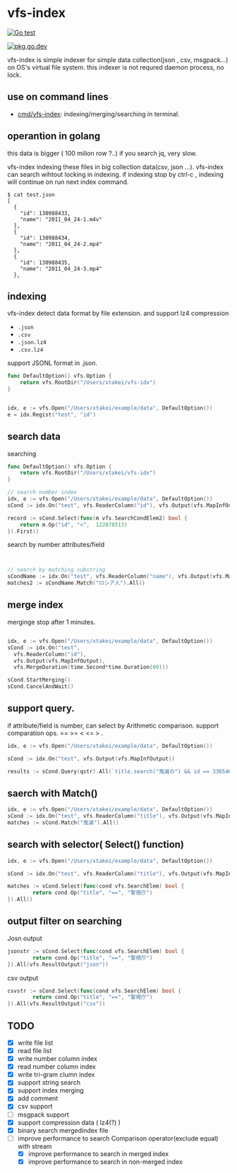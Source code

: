 vfs-index
===================

[![Go test](https://github.com/kazu/vfs-index/actions/workflows/go.yml/badge.svg?branch=master&event=push)](https://github.com/kazu/vfs-index/actions/workflows/go.yml)

[![pkg.go.dev](https://pkg.go.dev/github.com/kazu/vfs-index)](https://pkg.go.dev/github.com/kazu/vfs-index)

vfs-index is simple indexer for simple data collection(json , csv, msgpack...) on OS's virtual file system.
this indexer is not requred daemon process, no lock. 


## use on command lines

- [cmd/vfs-index](cmd/vfs-index): indexing/merging/searching in terminal.

## operantion in golang

this data is bigger ( 100 milion row ?..)
if you search jq, very slow.

vfs-index indexing these files in big collection data(csv, json ...).
vfs-index can search wihtout locking in indexing.
if indexing stop by ctrl-c , indexing will continue on run next index command.


```console
$ cat test.json
[
  {
    "id": 130988433,
    "name": "2011_04_24-1.m4v"
  },
  {
    "id": 130988434,
    "name": "2011_04_24-2.mp4"
  },
  {
    "id": 130988435,
    "name": "2011_04_24-3.mp4"
  },

```



## indexing

vfs-index detect data format by file extension.
and support lz4 compression

- `.json`
- `.csv`
- `.json.lz4`
- `.csv.lz4`

support JSONL format in .json.




```go
func DefaultOption() vfs.Option {
	return vfs.RootDir("/Users/xtakei/vfs-idx")
}


idx, e := vfs.Open("/Users/xtakei/example/data", DefaultOption())
e = idx.Regist("test", "id")
```


## search data 

searching 
```go
func DefaultOption() vfs.Option {
	return vfs.RootDir("/Users/xtakei/vfs-idx")
}

// search number index
idx, e := vfs.Open("/Users/xtakei/example/data", DefaultOption())
sCond := idx.On("test", vfs.ReaderColumn("id"), vfs.Output(vfs.MapInfOutput))

record := sCond.Select(func(m vfs.SearchCondElem2) bool {
    return m.Op("id", "<",  122878513)
}).First()
```

search by number attributes/field 

```go


// search by matching substring
sCondName := idx.On("test", vfs.ReaderColumn("name"), vfs.Output(vfs.MapInfOutput))
matches2 := sCondName.Match("ロシア人").All()
```





## merge index

merginge stop after 1 minutes.

```go

idx, e := vfs.Open("/Users/xtakei/example/data", DefaultOption())
sCond := idx.On("test", 
  vfs.ReaderColumn("id"), 
  vfs.Output(vfs.MapInfOutput), 
  vfs.MergeDuration(time.Second*time.Duration(60)))

sCond.StartMerging()
sCond.CancelAndWait()
```

## support query.

if attribute/field is  number, can select by Arithmetic comparison.
support comparation ops. == >= < <= > .

```go
idx, e := vfs.Open("/Users/xtakei/example/data", DefaultOption())

sCond := idx.On("test", vfs.Output(vfs.MapInfOutput))

results := sCond.Query(qstr).All(`title.search("鬼滅の") && id == 3365460`)
```

## saerch with Match() 

```go
idx, e := vfs.Open("/Users/xtakei/example/data", DefaultOption())
sCond := idx.On("test", vfs.ReaderColumn("title"), vfs.Output(vfs.MapInfOutput))
matches := sCond.Match("鬼滅").All()
```

## search with selector( Select() function)


```go
idx, e := vfs.Open("/Users/xtakei/example/data", DefaultOption())

sCond := idx.On("test", vfs.ReaderColumn("title"), vfs.Output(vfs.MapInfOutput))

matches := sCond.Select(func(cond vfs.SearchElem) bool {
		return cond.Op("title", "==", "警視庁")
}).All()
```

## output filter on searching
Josn output

```go
jsonstr := sCond.Select(func(cond vfs.SearchElem) bool {
		return cond.Op("title", "==", "警視庁")
}).All(vfs.ResultOutput("json"))

```

csv output


```go
csvstr := sCond.Select(func(cond vfs.SearchElem) bool {
		return cond.Op("title", "==", "警視庁")
}).All(vfs.ResultOutput("csv"))

```


## TODO

- [x] write file list
- [x] read file list 
- [x] write number column index
- [x] read number column index
- [x] write tri-gram clumn index
- [x] support string search
- [x] support index merging
- [x] add comment
- [x] csv support 
- [ ] msgpack support
- [x] support compression data (  lz4(?) )
- [x] binary search mergedindex file
- [ ] improve performance to search Comparison operator(exclude equal) with stream
  - [x] improve performance to search in merged index
  - [x] improve performance to search in non-merged index